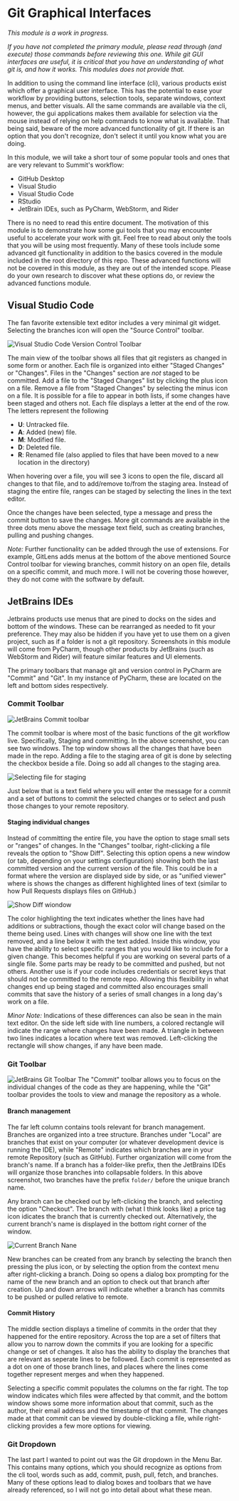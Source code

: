 # Git Graphical Interfaces
_This module is a work in progress._

_If you have not completed the primary module, please read through (and execute) those commands before reviewing this 
one. While git GUI interfaces are useful, it is critical that you have an understanding of what git is, and how it works.
This modules does not provide that._

In addition to using the command line interface (cli), various products exist which offer a graphical user interface. 
This has the potential to ease your workflow by providing buttons, selection tools, separate windows, context menus, and 
better visuals. All the same commands are available via the cli, however, the gui applications makes them available 
for selection via the mouse instead of relying on help commands to know what is available. That being said, beware of 
the more advanced functionality of git. If there is an option that you don't recognize, don't select it until you know 
what you are doing. 

In this module, we will take a short tour of some popular tools and ones that are very relevant to Summit's workflow: 
- GitHub Desktop
- Visual Studio
- Visual Studio Code
- RStudio
- JetBrain IDEs, such as PyCharm, WebStorm, and Rider

There is no need to read this entire document. The motivation of this module is to demonstrate how some gui tools that 
you may encounter useful to accelerate your work with git. Feel free to read about only the tools that you will be using 
most frequently. Many of these tools include some advanced git functionality in addition to the basics covered in the 
module included in the root directory of this repo. These advanced functions will not be covered in this module, as they
 are out of the intended scope. Please do your own research to discover what these options do, or review the advanced 
 functions module. 


## Visual Studio Code
The fan favorite extensible text editor includes a very minimal git widget. Selecting the branches icon will open the 
"Source Control" toolbar. 

![Visual Studio Code Version Control Toolbar](img/vs_code_git_toolbar.png)

The main view of the toolbar shows all files that git registers as changed in some form or another. Each file is 
organized into either "Staged Changes" or "Changes". Files in the "Changes" section are _not_ staged to be committed.
Add a file to the "Staged Changes" list by clicking the plus icon on a file. Remove a file from "Staged Changes" by 
selecting the minus icon on a file. It is possible for a file to appear in both lists, if some changes have been staged 
and others not. Each file displays a letter at the end of the row. The letters represent the following 
- **U**: Untracked file.
- **A**: Added (new) file. 
- **M**: Modified file.
- **D**: Deleted file. 
- **R**: Renamed file (also applied to files that have been moved to a new location in the directory)

When hovering over a file, you will see 3 icons to open the file, discard all changes to that file, and to add/remove 
to/from the staging area. Instead of staging the entire file, ranges can be staged by selecting the lines in the text 
editor.  

Once the changes have been selected, type a message and press the commit button to save the changes. More git commands 
are available in the three dots menu above the message text field, such as creating branches, pulling and pushing 
changes. 

_Note:_ Further functionality can be added through the use of extensions. For example, GitLens adds menus at the bottom 
of the above mentioned Source Control toolbar for viewing branches, commit history on an open file, details on a 
specific commit, and much more. I will not be covering those however, they do not come with the software by default.  

## JetBrains IDEs
Jetbrains products use menus that are pined to docks on the sides and bottom of the windows. These can be rearranged as needed to 
fit your preference. They may also be hidden if you have yet to use them on a given project, such as if a folder is not 
a git repository. Screenshots in this module will come from PyCharm, though other products by JetBrains (such as 
WebStorm and Rider) will feature similar features and UI elements.  

The primary toolbars that manage git and version control in PyCharm are "Commit" and "Git". In my instance of PyCharm, 
these are located on the left and bottom sides respectively. 

### Commit Toolbar

![JetBrains Commit toolbar](img/jetbrains_commit_toolbar.png)

The commit toolbar is where most of the basic functions of the git workflow live. Specifically, Staging and committing. 
In the above screenshot, you can see two windows. The top window shows all the changes that have been made in the repo. 
Adding a file to the staging area of git is done by selecting the checkbox beside a file. Doing so add all changes to 
the staging area.

![Selecting file for staging](img/jetbrains_staging_whole_files.png)

Just below that is a text field where you will enter the message for a commit and a set of buttons to commit the 
selected changes or to select and push those changes to your remote repository. 

#### Staging individual changes
Instead of committing the entire file, you have the option to stage small sets or "ranges" of changes. In the "Changes"
toolbar, right-clicking a file reveals the option to "Show Diff". Selecting this option opens a new window (or tab, 
depending on your settings configuration) showing both the last committed version and the current version of the file.
This could be in a format where the version are displayed side by side, or as  "unified viewer" where is shows the 
changes as different highlighted lines of text (similar to how Pull Requests displays files on GitHub.)

![Show Diff wiondow](img/jetbrains_show_diff.png)

The color highlighting the text indicates whether the lines have had additions or subtractions, though the exact color 
will change based on the theme being used. Lines with changes will show one line with the text removed, and a line below 
it with the text added. Inside this window, you have the ability to select specific ranges that you would like to 
include for a given change. This becomes helpful if you are working on several parts of a single file. Some parts may be 
ready to be committed and pushed, but not others. Another use is if your code includes credentials or secret keys that 
should not be committed to the remote repo. Allowing this flexibility in what changes end up being staged and committed 
also encourages small commits that save the history of a series of small changes in a long day's work on a file. 

_Minor Note:_ Indications of these differences can also be sean in the main text editor. On the side left side with line 
numbers, a colored rectangle will indicate the range where changes have been made. A triangle in between two lines 
indicates a location where text was removed. Left-clicking the rectangle will show changes, if any have been made. 

### Git Toolbar
![JetBrains Git Toolbar](img/jetbrains_git_toolbar.png)
The "Commit" toolbar allows you to focus on the individual changes of the code as they are happening, while the "Git" 
toolbar provides the tools to view and manage the repository as a whole. 

#### Branch management
The far left column contains tools relevant for branch management. Branches are organized into a tree structure. 
Branches under "Local" are branches that exist on your computer (or whatever development device is running the IDE), 
while "Remote" indicates which branches are in your remote Repository (such as GitHub). Further organization will come 
from the branch's name. If a branch has a folder-like prefix, then the JetBrains IDEs will organize those branches into 
collapsable folders. In this above screenshot, two branches have the prefix `folder/` before the unique branch name.

Any branch can be checked out by left-clicking the branch, and selecting the option "Checkout". The branch with (what I 
think looks like) a price tag icon idicates the branch that is currently checked out. Alternatively, the current 
branch's name is displayed in the bottom right corner of the window.

![Current Branch Nane](img/jetbrains_current_branch.png)

New branches can be created from any branch by selecting the branch then pressing the plus icon, or by selecting the 
option from the context menu after right-clicking a branch. Doing so opens a dialog box prompting for the name of the 
new branch and an option to check out that branch after creation. Up and down arrows will indicate whether a branch has 
commits to be pushed or pulled relative to remote.  

#### Commit History
The middle section displays a timeline of commits in the order that they happened for the entire repository. Across the 
top are a set of filters that allow you to narrow down the commits if you are looking for a specific change or set of 
changes. It also has the ability to display the branches that are relevant as seperate lines to be followed. Each commit
is represented as a dot on one of those branch lines, and places where the lines come together represent merges and when
they happened.

Selecting a specific commit populates the columns on the far right. The top window indicates which files were affected 
by that commit, and the bottom window shows some more information about that commit, such as the author, their email 
address and the timestamp of that commit. The changes made at that commit can be viewed by double-clicking a file, while 
right-clicking provides a few more options for viewing. 

### Git Dropdown
The last part I wanted to point out was the Git dropdown in the Menu Bar. This contains many options, which you 
should recognize as options from the cli tool, words such as add, commit, push, pull, fetch, and branches. Many of these
options lead to dialog boxes and toolbars that we have already referenced, so I will not go into detail about what these 
mean.

